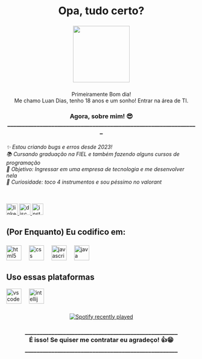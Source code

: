 <br clear="both">

<h1 align="center">Opa, tudo certo?</h1>

###

<div align="center">
  <img height="150" src="https://media1.giphy.com/media/v1.Y2lkPTc5MGI3NjExZ2thNDkxMnIyYTA3NXowOG4wbDRxOHh3ZXk3MjAyaGZpZnlrNDRuaSZlcD12MV9pbnRlcm5hbF9naWZfYnlfaWQmY3Q9Zw/ZXavCoSUIraPm/giphy.gif"  />
</div>

###

<p align="center">Primeiramente Bom dia!<br>Me chamo Luan Dias, tenho 18 anos e um sonho! Entrar na área de TI.</p>

###

<h3 align="center">Agora, sobre mim! 😎<br>_________________________________________________________________</h3>

###

<h6 align="left">✨ Estou criando bugs e erros desde 2023!<br>📚 Cursando graduação na FIEL e também fazendo alguns cursos de programação<br>🎯 Objetivo: Ingressar em uma empresa de tecnologia e me desenvolver nela<br>🎲 Curiosidade: toco 4 instrumentos e sou péssimo no valorant</h6>

###

<br clear="both">

<div align="left">
  <a href="https://www.linkedin.com/in/luan-dias-3583682b4" target="_blank">
    <img src="https://img.shields.io/static/v1?message=LinkedIn&logo=linkedin&label=&color=0077B5&logoColor=white&labelColor=&style=for-the-badge" height="30" alt="linkedin logo"  />
  </a>
  <a href="https://discord.com/channels/@me" target="_blank">
    <img src="https://img.shields.io/static/v1?message=Discord&logo=discord&label=&color=7289DA&logoColor=white&labelColor=&style=for-the-badge" height="30" alt="discord logo"  />
  </a>
  <a href="https://www.instagram.com/luandias_19/?next=%2F" target="_blank">
    <img src="https://img.shields.io/static/v1?message=Instagram&logo=instagram&label=&color=E4405F&logoColor=white&labelColor=&style=for-the-badge" height="30" alt="instagram logo"  />
  </a><br> 
</div>

###

<h2 align="left">(Por Enquanto) Eu codifico em:</h2>

###

<div align="left">
  <img src="https://cdn.jsdelivr.net/gh/devicons/devicon/icons/html5/html5-original.svg" height="40" alt="html5 logo"  />
  <img width="12" />
  <img src="https://cdn.jsdelivr.net/gh/devicons/devicon/icons/css3/css3-original.svg" height="40" alt="css logo"  />
  <img width="12" />
  <img src="https://cdn.jsdelivr.net/gh/devicons/devicon/icons/javascript/javascript-original.svg" height="40" alt="javascript logo"  />
  <img width="12" />
  <img src="https://cdn.jsdelivr.net/gh/devicons/devicon/icons/java/java-original.svg" height="40" alt="java logo"  />
</div>

###

<h2 align="left">Uso essas plataformas</h2>

<div align="left">
  <img src="https://cdn.jsdelivr.net/gh/devicons/devicon/icons/vscode/vscode-original.svg" height="40" alt="vscode logo"  />
  <img width="12" />
  <img src="https://cdn.jsdelivr.net/gh/devicons/devicon/icons/intellij/intellij-original.svg" height="40" alt="intellij logo"  />
  <img width="12" />
</div>

###

<div align="center">
  <a href="https://open.spotify.com/user/31cw7kl3ohkr27khke6upobkb3ri">
    <img src="https://spotify-recently-played-readme.vercel.app/api?user=31cw7kl3ohkr27khke6upobkb3ri&count=5" alt="Spotify recently played"  />
  </a>
</div>

###

<h3 align="center">____________________________________________________<br>É isso! Se quiser me contratar eu agradeço! 👍😁<br>____________________________________________________</h3>

###
